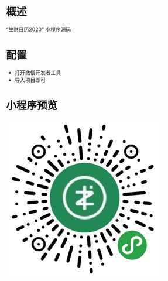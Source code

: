 # 概述
“生财日历2020” 小程序源码

# 配置
- 打开微信开发者工具
- 导入项目即可

# 小程序预览
![生财日历2020](https://github.com/onlyfew/shengcairili2020/blob/master/mini_code.jpg)
